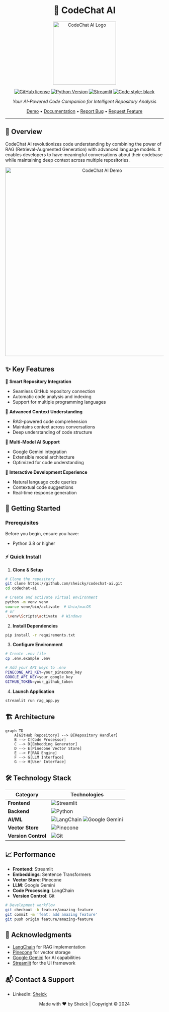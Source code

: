 <div align="center">

# 🤖 CodeChat AI

<img src="https://your-logo-url.png" alt="CodeChat AI Logo" width="200"/>

[![GitHub license](https://img.shields.io/github/license/sheick/codechat-ai)](https://github.com/sheick/codechat-ai/blob/main/LICENSE)
[![Python Version](https://img.shields.io/badge/python-3.8%2B-blue)](https://www.python.org/downloads/)
[![Streamlit](https://img.shields.io/badge/streamlit-1.28.2-FF4B4B)](https://streamlit.io)
[![Code style: black](https://img.shields.io/badge/code%20style-black-000000.svg)](https://github.com/psf/black)

_Your AI-Powered Code Companion for Intelligent Repository Analysis_

[Demo](https://codechat-ai.demo.com) • [Documentation](https://docs.codechat-ai.com) • [Report Bug](https://github.com/sheick/codechat-ai/issues) • [Request Feature](https://github.com/sheick/codechat-ai/issues)

</div>

---

## 🎯 Overview

CodeChat AI revolutionizes code understanding by combining the power of RAG (Retrieval-Augmented Generation) with advanced language models. It enables developers to have meaningful conversations about their codebase while maintaining deep context across multiple repositories.

<div align="center">
<img src="https://your-demo-gif-url.gif" alt="CodeChat AI Demo" width="600"/>
</div>

## ✨ Key Features

🔄 **Smart Repository Integration**

- Seamless GitHub repository connection
- Automatic code analysis and indexing
- Support for multiple programming languages

🧠 **Advanced Context Understanding**

- RAG-powered code comprehension
- Maintains context across conversations
- Deep understanding of code structure

🤖 **Multi-Model AI Support**

- Google Gemini integration
- Extensible model architecture
- Optimized for code understanding

💬 **Interactive Development Experience**

- Natural language code queries
- Contextual code suggestions
- Real-time response generation

## 🚀 Getting Started

### Prerequisites

Before you begin, ensure you have:

- Python 3.8 or higher

### ⚡ Quick Install

1. **Clone & Setup**

```bash
# Clone the repository
git clone https://github.com/sheicky/codechat-ai.git
cd codechat-ai

# Create and activate virtual environment
python -m venv venv
source venv/bin/activate  # Unix/macOS
# or
.\venv\Scripts\activate  # Windows
```

2. **Install Dependencies**

```bash
pip install -r requirements.txt
```

3. **Configure Environment**

```bash
# Create .env file
cp .env.example .env

# Add your API keys to .env
PINECONE_API_KEY=your_pinecone_key
GOOGLE_API_KEY=your_google_key
GITHUB_TOKEN=your_github_token
```

4. **Launch Application**

```bash
streamlit run rag_app.py
```

## 🏗️ Architecture

```mermaid
graph TD
    A[GitHub Repository] --> B[Repository Handler]
    B --> C[Code Processor]
    C --> D[Embedding Generator]
    D --> E[Pinecone Vector Store]
    E --> F[RAG Engine]
    F --> G[LLM Interface]
    G --> H[User Interface]
```

## 🛠️ Technology Stack

| Category            | Technologies                                                                                                                                                               |
| ------------------- | -------------------------------------------------------------------------------------------------------------------------------------------------------------------------- |
| **Frontend**        | ![Streamlit](https://img.shields.io/badge/Streamlit-FF4B4B?style=flat&logo=streamlit&logoColor=white)                                                                      |
| **Backend**         | ![Python](https://img.shields.io/badge/Python-3776AB?style=flat&logo=python&logoColor=white)                                                                               |
| **AI/ML**           | ![LangChain](https://img.shields.io/badge/LangChain-121212?style=flat) ![Google Gemini](https://img.shields.io/badge/Gemini-4285F4?style=flat&logo=google&logoColor=white) |
| **Vector Store**    | ![Pinecone](https://img.shields.io/badge/Pinecone-121212?style=flat)                                                                                                       |
| **Version Control** | ![Git](https://img.shields.io/badge/Git-F05032?style=flat&logo=git&logoColor=white)                                                                                        |

## 📈 Performance

- **Frontend**: Streamlit
- **Embeddings**: Sentence Transformers
- **Vector Store**: Pinecone
- **LLM**: Google Gemini
- **Code Processing**: LangChain
- **Version Control**: Git


```bash
# Development workflow
git checkout -b feature/amazing-feature
git commit -m 'feat: add amazing feature'
git push origin feature/amazing-feature
```



## 👏 Acknowledgments

- [LangChain](https://github.com/hwchase17/langchain) for RAG implementation
- [Pinecone](https://www.pinecone.io/) for vector storage
- [Google Gemini](https://deepmind.google/technologies/gemini/) for AI capabilities
- [Streamlit](https://streamlit.io/) for the UI framework

## 📬 Contact & Support

- LinkedIn: [Sheick](https://www.linkedin.com/in/pensas/)

<div align="center">

Made with ❤️ by Sheick | Copyright © 2024

</div>
